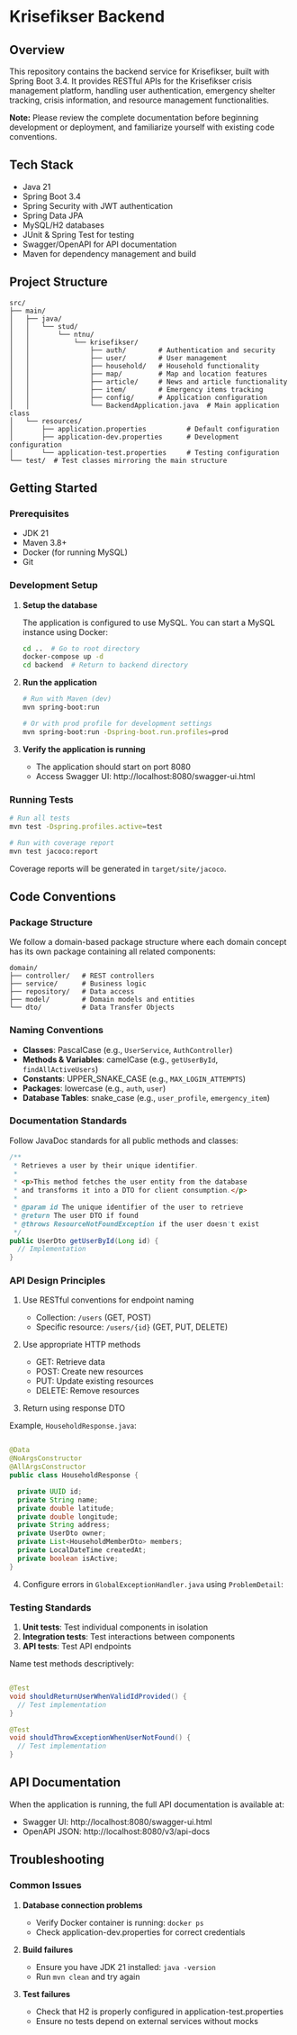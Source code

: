 # Krisefikser Backend

## Overview

This repository contains the backend service for Krisefikser, built with Spring Boot 3.4. It
provides RESTful APIs for
the Krisefikser crisis management platform, handling user authentication, emergency shelter
tracking, crisis
information, and resource management functionalities.

**Note:** Please review the complete documentation before beginning development or deployment, and
familiarize yourself
with existing code conventions.

## Tech Stack

- Java 21
- Spring Boot 3.4
- Spring Security with JWT authentication
- Spring Data JPA
- MySQL/H2 databases
- JUnit & Spring Test for testing
- Swagger/OpenAPI for API documentation
- Maven for dependency management and build

## Project Structure

```
src/
├── main/
│   ├── java/
│   │   └── stud/
│   │       └── ntnu/
│   │           └── krisefikser/
│   │               ├── auth/        # Authentication and security
│   │               ├── user/        # User management
│   │               ├── household/   # Household functionality
│   │               ├── map/         # Map and location features
│   │               ├── article/     # News and article functionality
│   │               ├── item/        # Emergency items tracking
│   │               ├── config/      # Application configuration
│   │               └── BackendApplication.java  # Main application class
│   └── resources/
│       ├── application.properties          # Default configuration
│       ├── application-dev.properties      # Development configuration
│       └── application-test.properties     # Testing configuration
└── test/  # Test classes mirroring the main structure
```

## Getting Started

### Prerequisites

- JDK 21
- Maven 3.8+
- Docker (for running MySQL)
- Git

### Development Setup

1. **Setup the database**

   The application is configured to use MySQL. You can start a MySQL instance using Docker:

   ```bash
   cd ..  # Go to root directory
   docker-compose up -d
   cd backend  # Return to backend directory
   ```

2. **Run the application**

   ```bash
   # Run with Maven (dev)
   mvn spring-boot:run

   # Or with prod profile for development settings
   mvn spring-boot:run -Dspring-boot.run.profiles=prod
   ```

3. **Verify the application is running**

    - The application should start on port 8080
    - Access Swagger UI: http://localhost:8080/swagger-ui.html

### Running Tests

```bash
# Run all tests
mvn test -Dspring.profiles.active=test

# Run with coverage report
mvn test jacoco:report
```

Coverage reports will be generated in `target/site/jacoco`.

## Code Conventions

### Package Structure

We follow a domain-based package structure where each domain concept has its own package containing
all related
components:

```
domain/
├── controller/   # REST controllers
├── service/      # Business logic
├── repository/   # Data access
├── model/        # Domain models and entities
└── dto/          # Data Transfer Objects
```

### Naming Conventions

- **Classes**: PascalCase (e.g., `UserService`, `AuthController`)
- **Methods & Variables**: camelCase (e.g., `getUserById`, `findAllActiveUsers`)
- **Constants**: UPPER_SNAKE_CASE (e.g., `MAX_LOGIN_ATTEMPTS`)
- **Packages**: lowercase (e.g., `auth`, `user`)
- **Database Tables**: snake_case (e.g., `user_profile`, `emergency_item`)

### Documentation Standards

Follow JavaDoc standards for all public methods and classes:

```java
/**
 * Retrieves a user by their unique identifier.
 *
 * <p>This method fetches the user entity from the database
 * and transforms it into a DTO for client consumption.</p>
 *
 * @param id The unique identifier of the user to retrieve
 * @return The user DTO if found
 * @throws ResourceNotFoundException if the user doesn't exist
 */
public UserDto getUserById(Long id) {
  // Implementation
}
```

### API Design Principles

1. Use RESTful conventions for endpoint naming

    - Collection: `/users` (GET, POST)
    - Specific resource: `/users/{id}` (GET, PUT, DELETE)

2. Use appropriate HTTP methods

    - GET: Retrieve data
    - POST: Create new resources
    - PUT: Update existing resources
    - DELETE: Remove resources

3. Return using response DTO

Example, `HouseholdResponse.java`:

```java

@Data
@NoArgsConstructor
@AllArgsConstructor
public class HouseholdResponse {

  private UUID id;
  private String name;
  private double latitude;
  private double longitude;
  private String address;
  private UserDto owner;
  private List<HouseholdMemberDto> members;
  private LocalDateTime createdAt;
  private boolean isActive;
}
```

4. Configure errors in `GlobalExceptionHandler.java` using `ProblemDetail`:

### Testing Standards

1. **Unit tests**: Test individual components in isolation
2. **Integration tests**: Test interactions between components
3. **API tests**: Test API endpoints

Name test methods descriptively:

```java

@Test
void shouldReturnUserWhenValidIdProvided() {
  // Test implementation
}

@Test
void shouldThrowExceptionWhenUserNotFound() {
  // Test implementation
}
```

## API Documentation

When the application is running, the full API documentation is available at:

- Swagger UI: http://localhost:8080/swagger-ui.html
- OpenAPI JSON: http://localhost:8080/v3/api-docs

## Troubleshooting

### Common Issues

1. **Database connection problems**

    - Verify Docker container is running: `docker ps`
    - Check application-dev.properties for correct credentials

2. **Build failures**

    - Ensure you have JDK 21 installed: `java -version`
    - Run `mvn clean` and try again

3. **Test failures**
    - Check that H2 is properly configured in application-test.properties
    - Ensure no tests depend on external services without mocks
